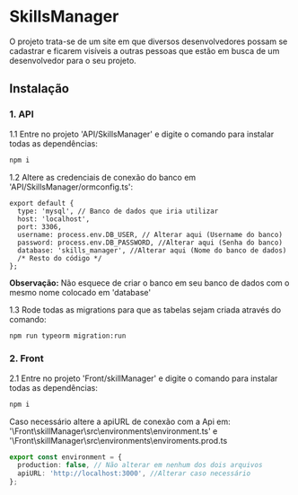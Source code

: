 # SkillsManager

O projeto trata-se de um site em que diversos desenvolvedores possam se cadastrar e ficarem visíveis a outras pessoas que estão em busca de um desenvolvedor para o seu projeto.

## Instalação

### 1. API

1.1 Entre no projeto 'API/SkillsManager' e digite o comando para instalar todas as dependências:
```bash
npm i
```
1.2 Altere as credenciais de conexão do banco em 'API/SkillsManager/ormconfig.ts':
```node
export default {
  type: 'mysql', // Banco de dados que iria utilizar
  host: 'localhost',
  port: 3306,
  username: process.env.DB_USER, // Alterar aqui (Username do banco)
  password: process.env.DB_PASSWORD, //Alterar aqui (Senha do banco)
  database: 'skills_manager', //Alterar aqui (Nome do banco de dados)
  /* Resto do código */
};
```
**Observação:** Não esquece de criar o banco em seu banco de dados com o mesmo nome colocado em 'database'

1.3 Rode todas as migrations para que as tabelas sejam criada através do comando:

```bash
npm run typeorm migration:run
```

### 2. Front

2.1 Entre no projeto 'Front/skillManager' e digite o comando para instalar todas as dependências:
```bash
npm i
```
Caso necessário altere a apiURL de conexão com a Api em:  
'\Front\skillManager\src\environments\environment.ts' e  
'\Front\skillManager\src\environments\enviroments.prod.ts

```typescript
export const environment = {
  production: false, // Não alterar em nenhum dos dois arquivos
  apiURL: 'http://localhost:3000', //Alterar caso necessário
};
```
